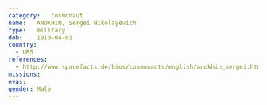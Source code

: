 ```yaml
---
category:	cosmonaut
name:	ANOKHIN, Sergei Nikolayevich
type:	military
dob:	1910-04-01
country:
  - URS
references:
  - http://www.spacefacts.de/bios/cosmonauts/english/anokhin_sergei.htm
missions:
evas:
gender:	Male
---
```


